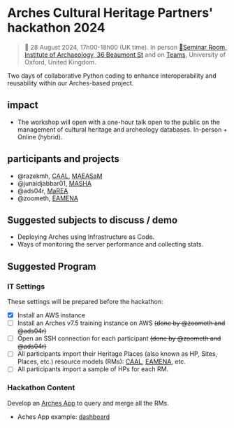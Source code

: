 # Arches Cultural Heritage Partners' hackathon 2024
> 📅 28 August 2024, 17h00-18h00 (UK time). In person [📍Seminar Room, Institute of Archaeology, 36 Beaumont St](https://maps.app.goo.gl/MtAMkX57pxdbF6Ue9) and on [Teams](https://teams.microsoft.com/l/meetup-join/19%3ameeting\_ZTYyNTJmMDEtMWJmMC00NDk2LWJkMGQtMzgwZWI5Y2FlODgy%40thread.v2/0?context=%7b%22Tid%22%3a%22cc95de1b-97f5-4f93-b4ba-fe68b852cf91%22%2c%22Oid%22%3a%229dce33a8-66a7-403f-a2c6-95948cb855d0%22%7d), University of Oxford, United Kingdom.

Two days of collaborative Python coding to enhance interoperability and reusability within our Arches-based project.

## impact

* The workshop will open with a one-hour talk open to the public on the management of cultural heritage and archeology databases. In-person + Online (hybrid).

## participants and projects

* @razekmh, [CAAL](https://github.com/achp-project/prj-caal), [MAEASaM](https://github.com/achp-project/prj-maeasam)
* @junaidjabbar01, [MASHA](https://github.com/achp-project/prj-mahsa)
* @ads04r, [MaREA](https://github.com/achp-project/prj-eamena-marea)
* @zoometh, [EAMENA](https://github.com/achp-project/prj-eamena-marea)

## Suggested subjects to discuss / demo 

* Deploying Arches using Infrastructure as Code.
* Ways of monitoring the server performance and collecting stats.

## Suggested Program

### IT Settings

These settings will be prepared before the hackathon:

- [x] Install an AWS instance
- [ ] Install an Arches v7.5 training instance on AWS ~~(done by @zoometh and @ads04r)~~
- [ ] Open an SSH connection for each participant ~~(done by @zoometh and @ads04r)~~
- [ ] All participants import their Heritage Places (also known as HP, Sites, Places, etc.) resource models (RMs): [CAAL](https://github.com/achp-project/prj-caal/blob/main/resource_models/arches/CAAL-SitesAndMonuments.json), [EAMENA](https://github.com/achp-project/prj-eamena-marea/blob/main/resource_models/Heritage%20Place.json), etc.
- [ ] All participants import a sample of HPs for each RM.

### Hackathon Content

Develop an [Arches App](https://arches.readthedocs.io/en/stable/developing/extending/creating-apps/) to query and merge all the RMs.

* Aches App example: [dashboard](https://github.com/achp-project/dashboard)
